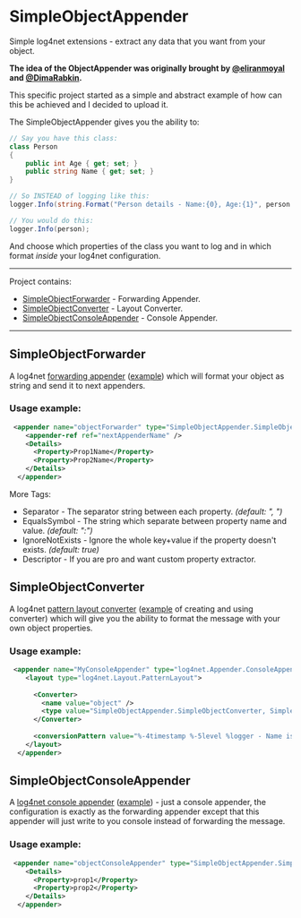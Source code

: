 # SimpleObjectAppender

Simple log4net extensions - extract any data that you want from your object.

**The idea of the ObjectAppender was originally brought by [@eliranmoyal](https://github.com/eliranmoyal) and [@DimaRabkin](https://github.com/DimaRabkin).**

This specific project started as a simple and abstract example of how can this be achieved and I decided to upload it.

The SimpleObjectAppender gives you the ability to:

```c#
// Say you have this class:
class Person
{
    public int Age { get; set; }
    public string Name { get; set; }
}
```

```c#
// So INSTEAD of logging like this:
logger.Info(string.Format("Person details - Name:{0}, Age:{1}", person.Name, person.Age))

// You would do this:
logger.Info(person);
```

And choose which properties of the class you want to log and in which format *inside* your log4net configuration.

---

Project contains:
 * [SimpleObjectForwarder][1] - Forwarding Appender.
 * [SimpleObjectConverter][2] - Layout Converter.
 * [SimpleObjectConsoleAppender][3] - Console Appender.

---

## SimpleObjectForwarder

A log4net [forwarding appender][4] ([example][21]) which will format your object as string and send it to next appenders.

### Usage example:

```xml
 <appender name="objectForwarder" type="SimpleObjectAppender.SimpleObjectForwarder, SimpleObjectAppender">
    <appender-ref ref="nextAppenderName" />
    <Details>
      <Property>Prop1Name</Property>
      <Property>Prop2Name</Property>
    </Details>
  </appender>
```

More Tags:
 * Separator - The separator string between each property. *(default: ", ")*
 * EqualsSymbol - The string which separate between property name and value. *(default: ":")*
 * IgnoreNotExists - Ignore the whole key+value if the property doesn't exists. *(default: true)*
 * Descriptor - If you are pro and want custom property extractor.

## SimpleObjectConverter

A log4net [pattern layout converter][5] ([example][22] of creating and using converter) which will give you the ability to format the message with your own object properties.

### Usage example:

```xml
 <appender name="MyConsoleAppender" type="log4net.Appender.ConsoleAppender">
    <layout type="log4net.Layout.PatternLayout">
      
      <Converter>
        <name value="object" />
        <type value="SimpleObjectAppender.SimpleObjectConverter, SimpleObjectAppender" />
      </Converter>
      
      <conversionPattern value="%-4timestamp %-5level %logger - Name is:%object{Name}, age:%object{Age}%newline" />
    </layout>
  </appender>
```

## SimpleObjectConsoleAppender

A [log4net console appender][6] ([example][23]) - just a console appender, the configuration is exactly as the forwarding appender except that this appender will just write to you console instead of forwarding the message.

### Usage example:

```xml
 <appender name="objectConsoleAppender" type="SimpleObjectAppender.SimpleObjectConsoleAppender, SimpleObjectAppender">
    <Details>
      <Property>prop1</Property>
      <Property>prop2</Property>
    </Details>
  </appender>
```

[1]: https://github.com/urielha/SimpleObjectAppender#simpleobjectforwarder
[2]: https://github.com/urielha/SimpleObjectAppender#simpleobjectconverter
[3]: https://github.com/urielha/SimpleObjectAppender#simpleobjectconsoleappender
[4]: https://logging.apache.org/log4net/release/sdk/?topic=html/T_log4net_Appender_ForwardingAppender.htm
[5]: https://logging.apache.org/log4net/release/sdk/?topic=html/T_log4net_Layout_Pattern_PatternLayoutConverter.htm
[6]: https://logging.apache.org/log4net/release/sdk/?topic=html/T_log4net_Appender_AppenderSkeleton.htm

[21]: https://logging.apache.org/log4net/release/config-examples.html#ForwardingAppender
[22]: https://devstuffs.wordpress.com/2012/01/12/creating-your-own-pattern-layout-converter-for-log4net/
[23]: https://logging.apache.org/log4net/release/config-examples.html#ConsoleAppender
